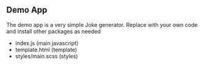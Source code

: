
## Demo App

The demo app is a very simple Joke generator. Replace with your own code and install other packages as needed

- index.js (main javascript)
- template.html (template)
- styles/main.scss (styles)
